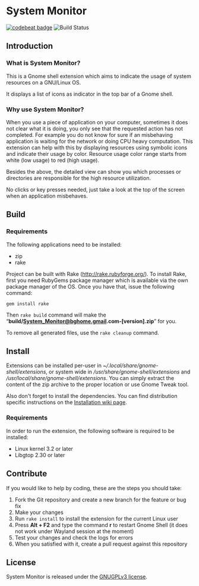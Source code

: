 # System Monitor

[![codebeat badge](https://codebeat.co/badges/7d1c7fdf-19b1-402a-b222-b2791e868e1d)](https://codebeat.co/projects/github-com-elvetemedve-gnome-shell-extension-system-monitor-master)
![Build Status](https://github.com/elvetemedve/gnome-shell-extension-system-monitor/actions/workflows/build.yml/badge.svg)

## Introduction

### What is System Monitor?
This is a Gnome shell extension which aims to indicate the usage of system resources on a GNU/Linux OS.

It displays a list of icons as indicator in the top bar of a Gnome shell.

### Why use System Monitor?
When you use a piece of application on your computer, sometimes it does not clear what it is doing, you only see that the requested action
has not completed. For example you do not know for sure if an misbehaving application is waiting for the network
or doing CPU heavy computation. This extension can help with this by displaying resources using symbolic
icons and indicate their usage by color. Resource usage color range starts from white (low usage) to red (high usage).

Besides the above, the detailed view can show you which processes or directories are responsible for the high resource utilization.

No clicks or key presses needed, just take a look at the top of the screen when an application misbehaves.

## Build

### Requirements

The following applications need to be installed:
- zip
- rake

Project can be built with Rake (http://rake.rubyforge.org/).
To install Rake, first you need RubyGems package manager which is available via the own package manager
of the OS. Once you have that, issue the following command:

    gem install rake

Then `rake build` command will make the “**build/System_Monitor@bghome.gmail.com-[version].zip**” for you.

To remove all generated files, use the `rake cleanup` command.

## Install

Extensions can be installed per-user in *~/.local/share/gnome-shell/extensions*, or system wide in */usr/share/gnome-shell/extensions* and */usr/local/share/gnome-shell/extensions*.
You can simply extract the content of the zip archive to the proper location or use Gnome Tweak tool.

Also don't forget to install the dependencies. You can find distribution specific instructions on the [Installation wiki page](https://github.com/elvetemedve/gnome-shell-extension-system-monitor/wiki/Installation).

### Requirements

In order to run the extension, the following software is required to be installed:
- Linux kernel 3.2 or later
- Libgtop 2.30 or later

## Contribute

If you would like to help by coding, these are the steps you should take:

1. Fork the Git repository and create a new branch for the feature or bug fix
1. Make your changes
1. Run `rake install` to install the extension for the current Linux user
1. Press **Alt + F2** and type the command **r** to restart Gnome Shell (it does not work under Wayland session at the moment)
1. Test your changes and check the logs for errors
1. When you satisfied with it, create a pull request against this repository

## License

System Monitor is released under the [GNUGPLv3 license](https://www.gnu.org/licenses/gpl.html).
